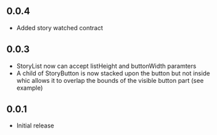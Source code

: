 ## 0.0.4
- Added story watched contract
## 0.0.3
- StoryList now can accept listHeight and buttonWidth paramters
- A child of StoryButton is now stacked upon the button but not inside whic allows it to overlap the bounds of the visible button part (see example)
## 0.0.1
- Initial release
